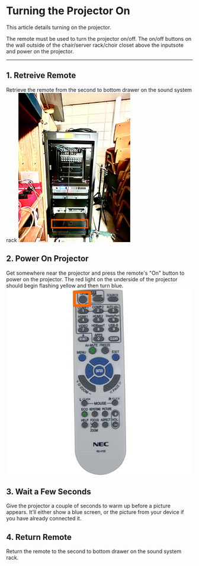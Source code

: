 # Turning the Projector On

This article details turning on the projector.

The remote must be used to turn the projector on/off. The on/off buttons on the wall outside of the chair/server rack/choir closet above the inputsote and power on the projector.

---

## 1. Retreive Remote
 Retrieve the remote from the second to bottom drawer on the sound system rack
 ![NEC Projector Remote](../../assets/images/video/turning_projector_on-off/sound-system-rack%400.1x.png)


## 2. Power On Projector
 Get somewhere near the projector and press the remote's "On" button to power on the projector. The red light on the underside of the projector should begin flashing yellow and then turn blue.
 ![NEC Projector Remote](../../assets/images/video/turning_projector_on-off/nec-projector-remote%400.25x.png)

## 3. Wait a Few Seconds
 Give the projector a couple of seconds to warm up before a picture appears. It’ll either show a blue screen, or the picture from your device if you have already connected it.

## 4. Return Remote
 Return the remote to the second to bottom drawer on the sound system rack. 
